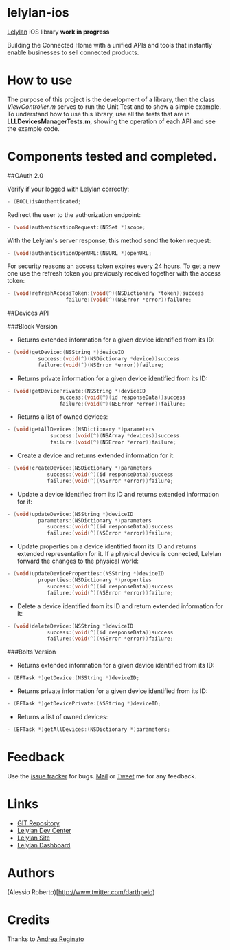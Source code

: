 lelylan-ios
===========

[Lelylan](http://www.lelylan.com/) iOS library **work in progress**

Building the Connected Home with a unified APIs and tools that instantly enable
businesses to sell connected products.

How to use
===========

The purpose of this project is the development of a library, then the class *ViewController.m* serves to run the Unit Test and to show a simple example. 
To understand how to use this library, use all the tests that are in **LLLDevicesManagerTests.m**, showing the operation of each API and see the example code.

Components tested and completed.
===========

##OAuth 2.0

Verify if your logged with Lelylan correctly:
```Objective-C
- (BOOL)isAuthenticated;
```
Redirect the user to the authorization endpoint:
```Objective-C
- (void)authenticationRequest:(NSSet *)scope;
```

With the Lelylan's server response, this method send the token request:
```Objective-C
- (void)authenticationOpenURL:(NSURL *)openURL;
```
For security reasons an access token expires every 24 hours. To get a new one use the refresh token you previously received together with the access token:
```Objective-C
- (void)refreshAccessToken:(void(^)(NSDictionary *token))success
                   failure:(void(^)(NSError *error))failure;
```

##Devices API

###Block Version

* Returns extended information for a given device identified from its ID:
```Objective-C
- (void)getDevice:(NSString *)deviceID 
          success:(void(^)(NSDictionary *device))success 
          failure:(void(^)(NSError *error))failure;
```

* Returns private information for a given device identified from its ID:
```Objective-C
- (void)getDevicePrivate:(NSString *)deviceID
                 success:(void(^)(id responseData))success 
                 failure:(void(^)(NSError *error))failure;
```
* Returns a list of owned devices:
```Objective-C
- (void)getAllDevices:(NSDictionary *)parameters 
              success:(void(^)(NSArray *devices))success 
              failure:(void(^)(NSError *error))failure;
```
* Create a device and returns extended information for it:
```Objective-C
- (void)createDevice:(NSDictionary *)parameters 
             success:(void(^)(id responseData))success 
             failure:(void(^)(NSError *error))failure;
```

* Update a device identified from its ID and returns extended information for it:
```Objective-C
- (void)updateDevice:(NSString *)deviceID 
          parameters:(NSDictionary *)parameters 
             success:(void(^)(id responseData))success 
             failure:(void(^)(NSError *error))failure;
```

* Update properties on a device identified from its ID and returns extended representation for it. If a physical device is connected, Lelylan forward the changes to the physical world:
```Objective-C
- (void)updateDeviceProperties:(NSString *)deviceID 
          properties:(NSDictionary *)properties 
             success:(void(^)(id responseData))success 
             failure:(void(^)(NSError *error))failure;
```


* Delete a device identified from its ID and return extended information for it:
```Objective-C
- (void)deleteDevice:(NSString *)deviceID 
             success:(void(^)(id responseData))success 
             failure:(void(^)(NSError *error))failure;
```

###Bolts Version

* Returns extended information for a given device identified from its ID:
```Objective-C
- (BFTask *)getDevice:(NSString *)deviceID;
```
* Returns private information for a given device identified from its ID:
```Objective-C
- (BFTask *)getDevicePrivate:(NSString *)deviceID;
```
* Returns a list of owned devices:
```Objective-C
- (BFTask *)getAllDevices:(NSDictionary *)parameters;
```

Feedback
===========

Use the [issue tracker](http://github.com/darthpelo/lelylan-ios/issues) for bugs.
[Mail](mailto:darthpelo@gmail.com) or [Tweet](http://twitter.com/darthpelo) me for any feedback.

Links
===========

* [GIT Repository](http://github.com/darthpelo/lelylan-ios)
* [Lelylan Dev Center](http://dev.lelylan.com)
* [Lelylan Site](http://lelylan.com)
* [Lelylan Dashboard](http://manage.lelylan.com/home)

Authors
===========
(Alessio Roberto)[http://www.twitter.com/darthpelo)

Credits
===========

Thanks to [Andrea Reginato](https://github.com/andreareginato)
